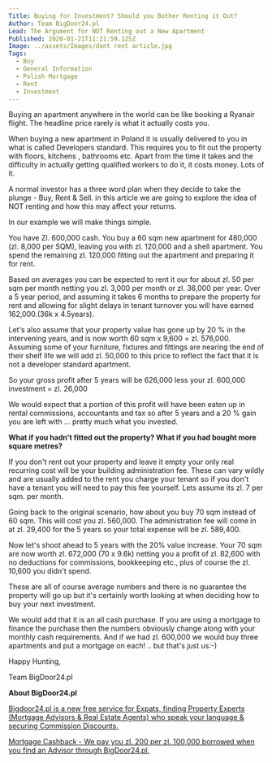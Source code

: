 ```yaml
---
Title: Buying for Investment? Should you Bother Renting it Out?
Author: Team BigDoor24.pl
Lead: The Argument for NOT Renting out a New Apartment
Published: 2020-01-21T11:21:59.125Z
Image: ../assets/Images/dont rent article.jpg
Tags:
  - Buy
  - General Information
  - Polish Mortgage
  - Rent
  - Investment
---
```

Buying an apartment anywhere in the world can be like booking a Ryanair flight. The headline price rarely is what it actually costs you. 

When buying a new apartment in Poland it is usually delivered to you in what is called Developers standard. This requires you to fit out the property with floors, kitchens , bathrooms etc. Apart from the time it takes and the difficulty in actually getting qualified workers to do it, it costs money. Lots of it.

A normal investor has a three word plan when they decide to take the plunge - Buy, Rent & Sell. in this article we are going to explore the idea of NOT renting and how this may affect your returns.

In our example we will make things simple.

You have Zl. 600,000 cash. You buy a 60 sqm new apartment for 480,000 (zl. 8,000 per SQM), leaving you with zl. 120,000 and a shell apartment. You spend the remaining zl. 120,000 fitting out the apartment and preparing it for rent.

Based on averages you can be expected to rent it our for about zl. 50 per sqm per month netting you zl. 3,000 per month or zl. 36,000 per year. Over a 5 year period, and assuming it takes 6 months to prepare the property for rent and allowing for slight delays in tenant turnover you will have earned 162,000.(36k x 4.5years).

Let's also assume that your property value has gone up by 20 % in the intervening years, and is now worth 60 sqm x 9,600 = zl. 576,000. Assuming some of your furniture, fixtures and fittings are nearing the end of their shelf life we will add zl. 50,000 to this price to reflect the fact that it is not a developer standard apartment.

So your gross profit after 5 years will be 626,000 less your zl. 600,000 investment = zl. 26,000

We would expect that a portion of this profit will have been eaten up in rental commissions, accountants and tax so after 5 years and a 20 % gain you are left with ... pretty much what you invested.

**What if you hadn't fitted out the property? What if you had bought more square metres?**

 If you don't rent out your property and leave it empty your only real recurring cost will be your building administration fee. These can vary wildly and are usually added to the rent you charge your tenant so if you don't have a tenant you will need to pay this fee yourself. Lets assume its zl. 7 per sqm. per month. 

Going back to the original scenario, how about you buy 70 sqm instead of 60 sqm. This will cost you zl. 560,000. The administration fee will come in at zl. 29,400 for the 5 years so your total expense will be zl. 589,400. 

Now let's shoot ahead to 5 years with the 20% value increase. Your 70 sqm are now worth zl. 672,000 (70 x 9.6k) netting you a profit of zl. 82,600 with no deductions for commissions, bookkeeping etc., plus of course the zl. 10,600 you didn't spend.

These are all of course average numbers and there is no guarantee the property will go up but it's certainly worth looking at when deciding how to buy your next investment.

We would add that it is an all cash purchase. If you are using a mortgage to finance the purchase then the numbers obviously change along with your monthly cash requirements. And if we had zl. 600,000 we would buy three apartments and put a mortgage on each! .. but that's just us:-)

Happy Hunting,

Team BigDoor24.pl

**About BigDoor24.pl**

[Bigdoor24.pl is a new free service for Expats, finding Property Experts (Mortgage Advisors & Real Estate Agents) who speak your language & securing Commission Discounts.](https://bigdoor24.pl/)

[Mortgage Cashback - We pay you zl. 200 per zl. 100,000 borrowed when you find an Advisor through BigDoor24.pl.](https://bigdoor24.pl/)

